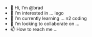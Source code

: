 - 👋 Hi, I’m @brad
- 👀 I’m interested in ... lego
- 🌱 I’m currently learning ... n2 coding
- 💞️ I’m looking to collaborate on ...
- 📫 How to reach me ...

<!---
bioplague/bioplague is a ✨ special ✨ repository because its `README.md` (this file) appears on your GitHub profile.
You can click the Preview link to take a look at your changes.
--->
